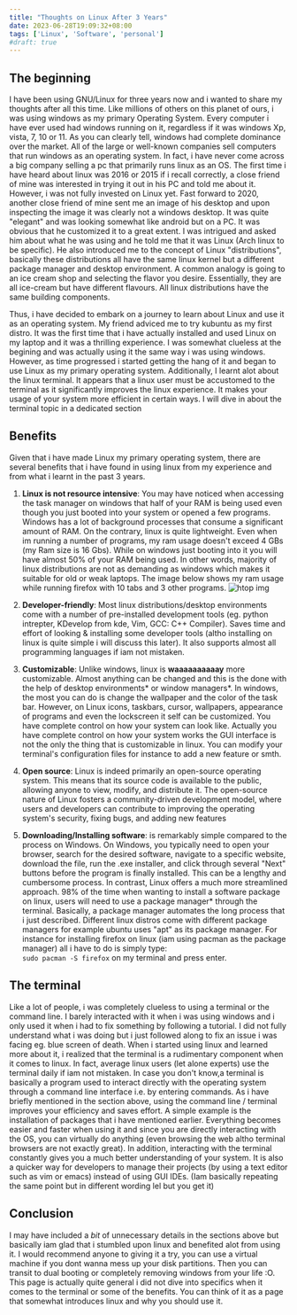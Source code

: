 ```yaml
---
title: "Thoughts on Linux After 3 Years"
date: 2023-06-28T19:09:32+08:00
tags: ['Linux', 'Software', 'personal']
#draft: true
---
```

## The beginning
I have been using GNU/Linux for three years now and i wanted to share my thoughts after all this time. Like millions of others on this planet of ours, i was using windows as my primary Operating System. Every computer i have ever used had windows running on it, regardless if it was windows Xp, vista, 7, 10 or 11. As you can clearly tell, windows had complete dominance over the market. All of the large or well-known companies sell computers that run windows as an operating system. In fact, i have never come across a big company selling a pc that primarily runs linux as an OS. The first time i have heard about linux was 2016 or 2015 if i recall correctly, a close friend of mine 
was interested in trying it out in his PC and told me about it. However, i was not fully invested on Linux yet. Fast forward to 2020, another close friend of mine sent me an image of his desktop and upon inspecting the image it was clearly not a windows desktop. It was quite "elegant" and was looking somewhat like android but on a PC. It was obvious that he customized it to a great extent. I was intrigued and asked him about what he was using and he told me that it was Linux (Arch linux to be specific). He also introduced me to the concept of Linux "distributions", basically these distributions all have the same linux kernel but a different  package manager and desktop environment. A common analogy is going to an ice cream shop and selecting the flavor you desire. Essentially, they are all ice-cream but have different flavours. All linux distributions have the same building components.

Thus, i have decided to embark on a journey to learn about Linux and use it as an operating system. My friend adviced me to try kubuntu as my first distro. It was the first time that i have actually installed and used Linux on my laptop and it was a thrilling experience. I was somewhat clueless at the begining and was actually using it the same way i was using windows. However, as time progressed i started getting the hang of it and began to use Linux as my primary operating system. Additionally, I learnt alot about the linux terminal. It appears that a linux user must be accustomed to the terminal as it significantly improves the linux experience. It makes your usage of your system more efficient in certain ways. I will dive in about the terminal topic in a dedicated section 

## Benefits 
Given that i have made Linux my primary operating system, there are several benefits that i have found in using linux from my experience and from what i learnt in the past 3 years. 
1. **Linux is not resource intensive**: You may have noticed when accessing the task manager on windows that half of your RAM is being used even though you just booted into your system or opened a few programs. Windows has a lot of background processes that consume a significant amount of RAM. On the contrary, linux is quite lightweight. Even when im running a number of programs, my ram usage doesn't exceed 4 GBs (my Ram size is 16 Gbs). While on windows just booting into it you will have almost 50% of your RAM being used. In other words, majority of linux distributions are not as demanding as windows which makes it suitable for old or weak laptops. 
The image below shows my ram usage while running firefox with 10 tabs and 3 other programs.
![htop img](/htop_usage.png)

2. **Developer-friendly**: Most linux distributions/desktop environments come with a number of pre-installed development tools (eg. python intrepter, KDevelop from kde, Vim, GCC: C++ Compiler). Saves time and effort of looking & installing some developer tools (altho installing on linux is quite simple i will discuss this later). It also supports almost all programming languages if iam not mistaken. 

3. **Customizable**: Unlike windows, linux is **waaaaaaaaaay** more customizable. Almost anything can be changed and this is the done with the help of desktop environments* or window managers*. In windows, the most you can do is change the wallpaper and the color of the task bar. However, on Linux icons, taskbars, cursor, wallpapers, appearance of programs and even the lockscreen it self can be customized. You have complete control on how your system can look like. Actually you have complete control on how your system works the GUI interface is not the only the thing that is customizable in linux. You can modify your terminal's configuration files for instance to add a new feature or smth. 

4. **Open source**: Linux is indeed primarily an open-source operating system. This means that its source code is available to the public, allowing anyone to view, modify, and distribute it. The open-source nature of Linux fosters a community-driven development model, where users and developers can contribute to improving the operating system's security, fixing bugs, and adding new features

5. **Downloading/Installing software**: is remarkably simple compared to the process on Windows. On Windows, you typically need to open your browser, search for the desired software, navigate to a specific website, download the file, run the .exe installer, and click through several "Next" buttons before the program is finally installed. This can be a lengthy and cumbersome process. In contrast, Linux offers a much more streamlined approach. 98% of the time when wanting to install a software package on linux, users will need to use a package manager* through the terminal. Basically, a package manager automates the long process that i just described. Different linux distros come with different package managers for example ubuntu uses "apt" as its package manager. 
For instance for installing firefox on linux (iam using pacman as the package manager) all i have to do is simply type:  
`sudo pacman -S firefox` 
on my terminal and press enter.  

## The terminal 
Like a lot of people, i was completely clueless to using a terminal or the command line. I barely interacted with it when i was using windows and i only used it when i had to fix something by following a tutorial. I did not fully understand what i was doing but i just followed along to fix an issue i was facing eg. blue screen of death. 
When i started using linux and learned more about it, i realized that the terminal is a rudimentary component when it comes to linux. In fact, average linux users (let alone experts) use the terminal daily if iam not mistaken. 
In case you don't know,a terminal is basically a program used to interact directly with the operating system through a command line interface i.e. by entering commands. As i have briefly mentioned in the section above, using the command line / terminal improves your efficiency and saves effort. A simple example is the installation of packages that i have mentioned earlier. Everything becomes easier and faster when using it and since you are directly interacting with the OS, you can virtually do anything (even browsing the web altho terminal browsers are not exactly great). In addition, interacting with the terminal constantly gives you a much better understanding of your system. 
It is also a quicker way for developers to manage their projects (by using a text editor such as vim or emacs) instead of using GUI IDEs. 
(Iam basically repeating the same point but in different wording lel but you get it)

## Conclusion

I may have included a *bit* of unnecessary details in the sections above but basically iam glad that i stumbled upon linux and benefited alot from using it. I would recommend anyone to giving it a try, you can use a virtual machine if you dont wanna mess up your disk partitions. Then you can transit to dual booting or completely removing windows from your life :O. This page is actually quite general i did not dive into specifics when it comes to the terminal or some of the benefits. You can think of it as a page that somewhat introduces linux and why you should use it.




